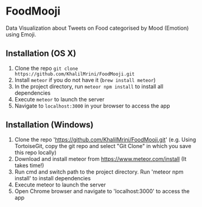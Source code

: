 # FoodMooji

Data Visualization about Tweets on Food categorised by Mood (Emotion) using Emoji.

## Installation (OS X)

1. Clone the repo `git clone https://github.com/KhalilMrini/FoodMooji.git`
2. Install `meteor` if you do not have it (`brew install meteor`)
3. In the project directory, run `meteor npm install` to install all dependencies
4. Execute `meteor` to launch the server
5. Navigate to `localhost:3000` in your browser to access the app

## Installation (Windows)

1. Clone the repo 'https://github.com/KhalilMrini/FoodMooji.git' (e.g. Using TortoiseGit, copy the git repo and select "Git Clone" in which you save this repo locally)
2. Download and install meteor from https://www.meteor.com/install (It takes time!)
3. Run cmd and switch path to the project directory. Run 'meteor npm install' to install dependencies
4. Execute meteor to launch the server
5. Open Chrome browser and navigate to 'localhost:3000' to access the app
